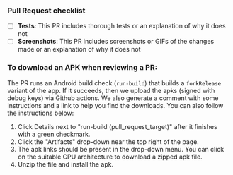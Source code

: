 ### Pull Request checklist
<!-- Before submitting the PR, please address each item -->
- [ ] **Tests**: This PR includes thorough tests or an explanation of why it does not
- [ ] **Screenshots**: This PR includes screenshots or GIFs of the changes made or an explanation of why it does not

### To download an APK when reviewing a PR:
The PR runs an Android build check (`run-build`) that builds a `forkRelease` variant of the app. If it succeeds, then we upload the apks (signed with debug keys) via Github actions. We also generate a comment with some instructions and a link to help you find the downloads. You can also follow the instructions below:
1. Click Details next to "run-build (pull_request_target)" after it finishes with a green checkmark.
2. Click the "Artifacts" drop-down near the top right of the page.
3. The apk links should be present in the drop-down menu. You can click on the suitable CPU architecture to download a zipped apk file.
4. Unzip the file and install the apk.